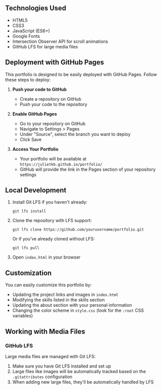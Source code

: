 ## Technologies Used

- HTML5
- CSS3
- JavaScript (ES6+)
- Google Fonts
- Intersection Observer API for scroll animations
- GitHub LFS for large media files

## Deployment with GitHub Pages

This portfolio is designed to be easily deployed with GitHub Pages. Follow these steps to deploy:

1. **Push your code to GitHub**
   - Create a repository on GitHub
   - Push your code to the repository

2. **Enable GitHub Pages**
   - Go to your repository on GitHub
   - Navigate to Settings > Pages
   - Under "Source", select the branch you want to deploy
   - Click Save

3. **Access Your Portfolio**
   - Your portfolio will be available at `https://julietkb.github.io/portfolio/`
   - GitHub will provide the link in the Pages section of your repository settings

## Local Development

1. Install Git LFS if you haven't already:
   ```
   git lfs install
   ```

2. Clone the repository with LFS support:
   ```
   git lfs clone https://github.com/yourusername/portfolio.git
   ```
   Or if you've already cloned without LFS:
   ```
   git lfs pull
   ```

3. Open `index.html` in your browser

## Customization

You can easily customize this portfolio by:

- Updating the project links and images in `index.html`
- Modifying the skills listed in the skills section
- Updating the about section with your personal information
- Changing the color scheme in `style.css` (look for the `:root` CSS variables)

## Working with Media Files

### GitHub LFS
Large media files are managed with Git LFS:

1. Make sure you have Git LFS installed and set up
2. Large files like images will be automatically tracked based on the `.gitattributes` configuration
3. When adding new large files, they'll be automatically handled by LFS

